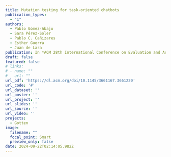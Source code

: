 ```yaml
---
title: Mutation testing for task-oriented chatbots
publication_types:
  - "1"
authors: 
  - Pablo Gómez-Abajo
  - Sara Pérez-Soler
  - Pablo C. Cañizares
  - Esther Guerra
  - Juan de Lara
publication: In *ACM 28th International Conference on Evaluation and Assessment in Software Engineering (EASE 2024)*, Salerno
draft: false
featured: false
# links:
# - name: ""
#   url: ""
url_pdf: 'https://dl.acm.org/doi/10.1145/3661167.3661220'
url_code: '#'
url_dataset: ''
url_poster: ''
url_project: ''
url_slides: ''
url_source: ''
url_video: ''
projects:
  - Gotten
image:
  filename: ""
  focal_point: Smart
  preview_only: false
date: 2024-09-22T02:14:05.982Z
---
```

